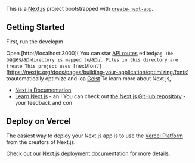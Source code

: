 This is a [Next.js](https://nextjs.org) project bootstrapped with [`create-next-app`](https://nextjs.org/docs/pages/api-reference/create-next-app).

## Getting Started

First, run the developm

Open [http://localhost:3000](
You can star
[API routes](https://nextjs.org/docs/pages/building-your-application/routng/ap-routes)
edited`pag
The `pages/api` directory is mapped to `/api/`. Files in this directory are treate
This project uses [`next/font`](https://nextjs.org/docs/pages/building-your-application/optimizing/fonts) toautomatically optimize and loa [Geist](https://verc)
To learn more about Next.js,
- [Next.js Documentation](https://nextjs.org/docs)
- [Learn Next.js](https://nextjs.org/learn-pages-router) - an i
You can check out [the Next.js GitHub repository](https://github.com/vercel/next.js) - your feedback and con

## Deploy on Vercel

The easiest way to deploy your Next.js app is to use the [Vercel Platform](https://vercel.com/new?utm_medium=default-template&filter=next.js&utm_source=create-next-app&utm_campaign=create-next-app-readme) from the creators of Next.js.

Check out our [Next.js deployment documentation](https://nextjs.org/docs/pages/building-your-application/deploying) for more details.
